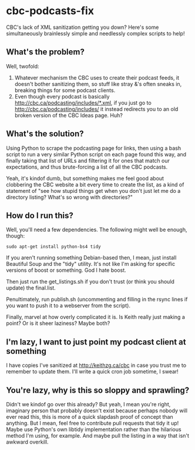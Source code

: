cbc-podcasts-fix
================

CBC's lack of XML sanitization getting you down? Here's some simultaneously brainlessly simple and needlessly complex scripts to help!


What's the problem?
-------------------

Well, twofold:

1. Whatever mechanism the CBC uses to create their podcast feeds, it doesn't bother sanitizing them, so stuff like stray &'s often sneaks in, breaking things for some podcast clients.
2. Even though every podcast is basically http://cbc.ca/podcasting/includes/*.xml, if you just go to http://cbc.ca/podcasting/includes/ it instead redirects you to an old broken version of the CBC Ideas page. Huh?


What's the solution?
--------------------

Using Python to scrape the podcasting page for links, then using a bash script to run a very similar Python script on each page found this way, and finally taking that list of URLs and filtering it for ones that match our expectations, and thus brute-forcing a list of all the CBC podcasts.

Yeah, it's kindof dumb, but something makes me feel good about clobbering the CBC website a bit every time to create the list, as a kind of statement of "see how stupid things get when you don't just let me do a directory listing? What's so wrong with directories?"


How do I run this?
------------------

Well, you'll need a few dependencies. The following might well be enough, though:
```
sudo apt-get install python-bs4 tidy
```

If you aren't running something Debian-based then, I mean, just install Beautiful Soup and the "tidy" utility. It's not like I'm asking for specific versions of boost or something. God I hate boost.

Then just run the get_listings.sh if you don't trust (or think you should update) the final.list.

Penultimately, run publish.sh (uncommenting and filling in the rsync lines if you want to push it to a webserver from the script).

Finally, marvel at how overly complicated it is. Is Keith really just making a point? Or is it sheer laziness? Maybe both?


I'm lazy, I want to just point my podcast client at something
-------------------------------------------------------------

I have copies I've sanitized at http://keithzg.ca/cbc in case you trust me to remember to update them. I'll write a quick cron job sometime, I swear!


You're lazy, why is this so sloppy and sprawling?
-------------------------------------------------

Didn't we kindof go over this already? But yeah, I mean you're right, imaginary person that probably doesn't exist because perhaps nobody will ever read this, this is more of a quick slapdash proof of concept than anything. But I mean, feel free to contribute pull requests that tidy it up! Maybe use Python's own libtidy implementation rather than the hilarious method I'm using, for example. And maybe pull the listing in a way that isn't awkward overkill.